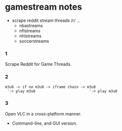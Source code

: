 # gamestream notes

- scrape reddit stream threads /r/ ...
    - nbastreams
    - nflstreams
    - nhlstreams
    - soccerstreams

### 1
Scrape Reddit for Game Threads.

### 2
```
m3u8 -> if no m3u8 -> iframe chain -> m3u8
 '-> play m3u8                         '-> play m3u8
```

### 3
Open VLC in a cross-platform manner.

* Command-line, and GUI version.

